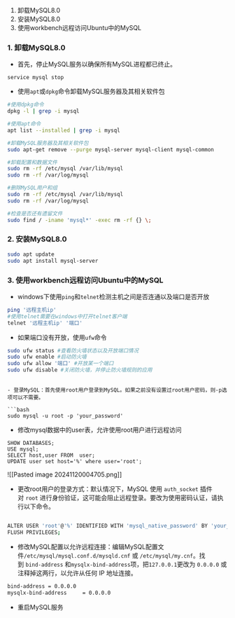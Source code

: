 1. 卸载MySQL8.0
2. 安装MySQL8.0
3. 使用workbench远程访问Ubuntu中的MySQL

### 1. 卸载MySQL8.0

- 首先，停止MySQL服务以确保所有MySQL进程都已终止。
```bsah
service mysql stop
```

- 使用`apt`或`dpkg`命令卸载MySQL服务器及其相关软件包

```bash
#使用dpkg命令
dpkg -l | grep -i mysql 
```

```bash 
#使用apt命令
apt list --installed | grep -i mysql
```

```bash
#卸载MySQL服务器及其相关软件包
sudo apt-get remove --purge mysql-server mysql-client mysql-common
```

```bash
#卸载配置和数据文件
sudo rm -rf /etc/mysql /var/lib/mysql
sudo rm -rf /var/log/mysql
```

```bash
#删除MySQL用户和组
sudo rm -rf /etc/mysql /var/lib/mysql
sudo rm -rf /var/log/mysql
```

```bash
#检查是否还有遗留文件
sudo find / -iname 'mysql*' -exec rm -rf {} \;
```

### 2. 安装MySQL8.0

```bash
sudo apt update
sudo apt install mysql-server
```
### 3. 使用workbench远程访问Ubuntu中的MySQL
- windows下使用`ping`和`telnet`检测主机之间是否连通以及端口是否开放

```bash
ping '远程主机ip'
#使用telnet需要在windows中打开telnet客户端
telnet '远程主机ip' '端口'
```
- 如果端口没有开放，使用`ufw`命令

```bash
sudo ufw status #查看防火墙状态以及开放端口情况
sudo ufw enable #启动防火墙
sudo ufw allow '端口' #开放某一个端口
sudo ufw disable #关闭防火墙，并停止防火墙规则的应用
```

```

- 登录MySQL：首先使用root用户登录到MySQL。如果之前没有设置过root用户密码，则-p选项可以不需要。

```bash
sudo mysql -u root -p 'your_password'
```

- 修改mysql数据中的user表，允许使用root用户进行远程访问
```mysql
SHOW DATABASES;
USE mysql;
SELECT host,user FROM  user;
UPDATE user set host='%' where user='root';
```

![[Pasted image 20241120004705.png]]

- 更改root用户的登录方式：默认情况下，MySQL 使用 `auth_socket` 插件对 `root` 进行身份验证，这可能会阻止远程登录。要改为使用密码认证，请执行以下命令。
```bash 

ALTER USER 'root'@'%' IDENTIFIED WITH 'mysql_native_password' BY 'your_password';
FLUSH PRIVILEGES;
```

- 修改MySQL配置以允许远程连接：编辑MySQL配置文件`/etc/mysql/mysql.conf.d/mysqld.cnf` 或 `/etc/mysql/my.cnf`。找到 `bind-address` 和`mysqlx-bind-address`项，把`127.0.0.1`更改为 `0.0.0.0` 或注释掉这两行，以允许从任何 IP 地址连接。
```bash
bind-address = 0.0.0.0
mysqlx-bind-address     = 0.0.0.0
```

- 重启MySQL服务